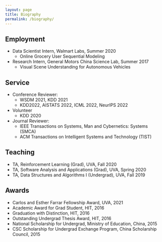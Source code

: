 ```yaml
---
layout: page
title: Biography
permalink: /biography/
---
```



<!-- ## **Education**
- **Ph.D.** in Computer Science @ [Univerisity of Virginia](https://engineering.virginia.edu/departments/computer-science) (2018-Present) 
- **M.S.** in Mechatronics Engineering @ [Harbin Institute of Technology](http://en.hit.edu.cn/) (2016-2018)
- **B.S.** in Mechanical Engineering & **B.A.** in English @ [Harbin Institute of Technology](http://en.hit.edu.cn/) (2012-2016)
- Exchange student @ [Monash University](https://www.monash.edu/) (2015) -->

## **Employment**
- Data Scientist Intern, Walmart Labs, Summer 2020
  - Online Grocery User Sequential Modeling
- Research Intern, General Motors China Science Lab, Summer 2017
  - Visual Scene Understanding for Autonomous Vehicles

## **Service**
- Conference Reviewer: 
  - WSDM 2021, KDD 2021
  - KDD2022, AISTATS 2022, ICML 2022, NeurIPS 2022
- Volunteer
  - KDD 2020
- Journal Reviewer: 
  - IEEE Transactions on Systems, Man and Cybernetics: Systems (SMCA)
  - ACM Transactions on Intelligent Systems and Technology (TIST)

## **Teaching**
  - TA, Reinforcement Learning (Grad), UVA, Fall 2020
  - TA, Software Analysis and Applications (Grad), UVA, Spring 2020
  - TA, Data Structures and Algorithms I (Undergrad), UVA, Fall 2019

## **Awards**
  - Carlos and Esther Farrar Fellowship Award, UVA, 2021
  - Academic Award for Grad Student, HIT, 2016
  - Graduation with Distinction, HIT, 2016
  - Outstanding Undergrad Thesis Award, HIT, 2016
  - National Scholarship for Undergrad, Ministry of Education, China, 2015
  - CSC Scholarship for Undergrad Exchange Program, China Scholarship Council, 2015
<!-- **Music**:  -->


<!-- I am proficiency in drawing art, including sketching, watercolor painting, and digital painting, using Photoshop/CorelPainter. I usually I like playing classical guitar. -->

<!-- See my [blogs]() -->
<!-- My [artworks]() -->




